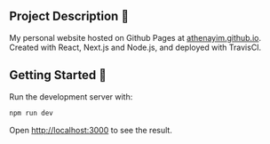 ## Project Description 🌸

My personal website hosted on Github Pages at [athenayim.github.io](http://athenayim.github.io). Created with React, Next.js and Node.js, and deployed with TravisCI.

## Getting Started 🔧

Run the development server with:

```bash
npm run dev
```

Open [http://localhost:3000](http://localhost:3000) to see the result.
